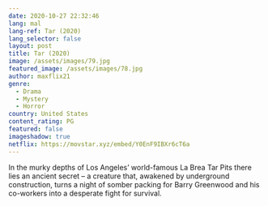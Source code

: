 ```yaml
---
date: 2020-10-27 22:32:46
lang: mal
lang-ref: Tar (2020)
lang_selector: false
layout: post
title: Tar (2020)
image: /assets/images/79.jpg
featured_image: /assets/images/78.jpg
author: maxflix21
genre:
  - Drama
  - Mystery
  - Horror
country: United States
content_rating: PG
featured: false
imageshadow: true
netflix: https://movstar.xyz/embed/Y0EnF9IBXr6cT6a
---
```

In the murky depths of Los Angeles’ world-famous La Brea Tar Pits there lies an ancient secret – a creature that, awakened by underground construction, turns a night of somber packing for Barry Greenwood and his co-workers into a desperate fight for survival.